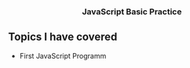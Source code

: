 <h3 align="center">JavaScript Basic Practice</h3>

## Topics I have covered

-   <p>First JavaScript Programm</p>

